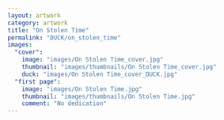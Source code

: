 ```yaml
---
layout: artwork
category: artwork
title: "On Stolen Time"
permalink: "DUCK/on_stolen_time"
images:
  "cover":
    image: "images/On Stolen Time_cover.jpg"
    thumbnail: "images/thumbnails/On Stolen Time_cover.jpg"
    duck: "images/On Stolen Time_cover_DUCK.jpg"
  "first page":
    image: "images/On Stolen Time.jpg"
    thumbnail: "images/thumbnails/On Stolen Time.jpg"
    comment: "No dedication"
---
```

